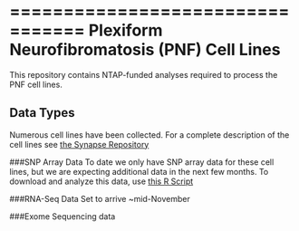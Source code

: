 =================================
Plexiform Neurofibromatosis (PNF) Cell Lines
=================================
This repository contains NTAP-funded analyses required to process the PNF cell lines.

Data Types
--------------
Numerous cell lines have been collected. For a complete description of the cell
lines see [the Synapse Repository](https://www.synapse.org/#!Synapse:syn5014742/tables/query/eyJsaW1pdCI6MjUsICJzcWwiOiJTRUxFQ1QgKiBGUk9NIHN5bjUwMTQ3NDIiLCAiaXNDb25zaXN0ZW50Ijp0cnVlLCAib2Zmc2V0IjowfQ==)

###SNP Array Data
To date we only have SNP array data for these cell lines, but we are expecting
additional data in the next few months. To download and analyze this data, use [this R Script](bin/CNVData.R)

###RNA-Seq Data
Set to arrive ~mid-November

###Exome Sequencing data
